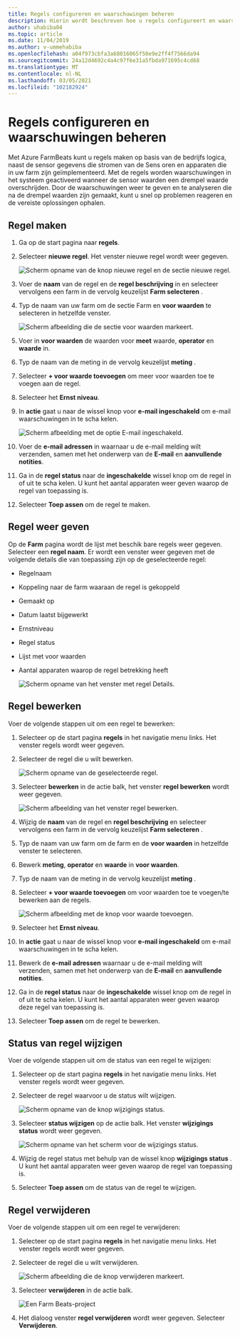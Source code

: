 ```yaml
---
title: Regels configureren en waarschuwingen beheren
description: Hierin wordt beschreven hoe u regels configureert en waarschuwingen beheert in FarmBeats
author: uhabiba04
ms.topic: article
ms.date: 11/04/2019
ms.author: v-ummehabiba
ms.openlocfilehash: a04f973cbfa3a68016065f50e9e2ff4f7566da94
ms.sourcegitcommit: 24a12d4692c4a4c97f6e31a5fbda971695c4cd68
ms.translationtype: MT
ms.contentlocale: nl-NL
ms.lasthandoff: 03/05/2021
ms.locfileid: "102182924"
---
```

# <a name="configure-rules-and-manage-alerts"></a>Regels configureren en waarschuwingen beheren

Met Azure FarmBeats kunt u regels maken op basis van de bedrijfs logica, naast de sensor gegevens die stromen van de Sens oren en apparaten die in uw farm zijn geïmplementeerd. Met de regels worden waarschuwingen in het systeem geactiveerd wanneer de sensor waarden een drempel waarde overschrijden. Door de waarschuwingen weer te geven en te analyseren die na de drempel waarden zijn gemaakt, kunt u snel op problemen reageren en de vereiste oplossingen ophalen.

## <a name="create-rule"></a>Regel maken

1. Ga op de start pagina naar **regels**.
2. Selecteer **nieuwe regel**. Het venster nieuwe regel wordt weer gegeven.

    ![Scherm opname van de knop nieuwe regel en de sectie nieuwe regel.](./media/configure-rules-and-alerts-in-azure-farmbeats/new-rule-1.png)

3. Voer de **naam** van de regel en de **regel beschrijving** in en selecteer vervolgens een farm in de vervolg keuzelijst **Farm selecteren** .
4. Typ de naam van uw farm om de sectie Farm en **voor waarden** te selecteren in hetzelfde venster.  

    ![Scherm afbeelding die de sectie voor waarden markeert.](./media/configure-rules-and-alerts-in-azure-farmbeats/new-rule-condition-1.png)

5. Voer in **voor waarden** de waarden voor **meet** waarde, **operator** en **waarde** in.
6. Typ de naam van de meting in de vervolg keuzelijst **meting** .
7. Selecteer **+ voor waarde toevoegen** om meer voor waarden toe te voegen aan de regel.
8. Selecteer het **Ernst niveau**.
9. In **actie** gaat u naar de wissel knop voor **e-mail ingeschakeld** om e-mail waarschuwingen in te scha kelen.

    ![Scherm afbeelding met de optie E-mail ingeschakeld.](./media/configure-rules-and-alerts-in-azure-farmbeats/new-rule-email-1.png)

10. Voer de **e-mail adressen** in waarnaar u de e-mail melding wilt verzenden, samen met het onderwerp van de **E-mail** en **aanvullende notities**.  
11. Ga in de **regel status** naar de **ingeschakelde** wissel knop om de regel in of uit te scha kelen.
    U kunt het aantal apparaten weer geven waarop de regel van toepassing is.
12. Selecteer **Toep assen** om de regel te maken.

## <a name="view-rule"></a>Regel weer geven

Op de **Farm** pagina wordt de lijst met beschik bare regels weer gegeven. Selecteer een **regel naam**. Er wordt een venster weer gegeven met de volgende details die van toepassing zijn op de geselecteerde regel:
 - Regelnaam
 - Koppeling naar de farm waaraan de regel is gekoppeld
 - Gemaakt op
 - Datum laatst bijgewerkt
 - Ernstniveau
 - Regel status
 - Lijst met voor waarden  
 - Aantal apparaten waarop de regel betrekking heeft

    ![Scherm opname van het venster met regel Details.](./media/configure-rules-and-alerts-in-azure-farmbeats/view-rule-1.png)

## <a name="edit-rule"></a>Regel bewerken

Voer de volgende stappen uit om een regel te bewerken:

1. Selecteer op de start pagina **regels** in het navigatie menu links.
   Het venster regels wordt weer gegeven.
2. Selecteer de regel die u wilt bewerken.

    ![Scherm opname van de geselecteerde regel.](./media/configure-rules-and-alerts-in-azure-farmbeats/edit-rule-action-bar-1.png)

3. Selecteer **bewerken** in de actie balk, het venster **regel bewerken** wordt weer gegeven.

    ![Scherm afbeelding van het venster regel bewerken.](./media/configure-rules-and-alerts-in-azure-farmbeats/edit-rule-one-1.png)

4. Wijzig de **naam** van de regel en **regel beschrijving** en selecteer vervolgens een farm in de vervolg keuzelijst **Farm selecteren** .
5. Typ de naam van uw farm om de farm en de **voor waarden** in hetzelfde venster te selecteren.  
6. Bewerk **meting**, **operator** en **waarde** in **voor waarden**.
7. Typ de naam van de meting in de vervolg keuzelijst **meting** .
8. Selecteer **+ voor waarde toevoegen** om voor waarden toe te voegen/te bewerken aan de regels.

    ![Scherm afbeelding met de knop voor waarde toevoegen.](./media/configure-rules-and-alerts-in-azure-farmbeats/edit-rule-two-1.png)

9.  Selecteer het **Ernst niveau**.  
10. In **actie** gaat u naar de wissel knop voor **e-mail ingeschakeld** om e-mail waarschuwingen in te scha kelen.
11. Bewerk de **e-mail adressen** waarnaar u de e-mail melding wilt verzenden, samen met het onderwerp van de **E-mail** en **aanvullende notities**.  
12. Ga in de **regel status** naar de **ingeschakelde** wissel knop om de regel in of uit te scha kelen.
U kunt het aantal apparaten weer geven waarop deze regel van toepassing is.
13. Selecteer **Toep assen** om de regel te bewerken.

## <a name="change-rule-status"></a>Status van regel wijzigen

Voer de volgende stappen uit om de status van een regel te wijzigen:

1. Selecteer op de start pagina **regels** in het navigatie menu links. Het venster regels wordt weer gegeven.
2. Selecteer de regel waarvoor u de status wilt wijzigen.

    ![Scherm opname van de knop wijzigings status.](./media/configure-rules-and-alerts-in-azure-farmbeats/change-status-rule-action-bar-1.png)

3. Selecteer **status wijzigen** op de actie balk. Het venster **wijzigings status** wordt weer gegeven.

    ![Scherm opname van het scherm voor de wijzigings status.](./media/configure-rules-and-alerts-in-azure-farmbeats/rule-change-status-1.png)

3. Wijzig de regel status met behulp van de wissel knop **wijzigings status** .
   U kunt het aantal apparaten weer geven waarop de regel van toepassing is.
4. Selecteer **Toep assen** om de status van de regel te wijzigen.

## <a name="delete-rule"></a>Regel verwijderen

Voer de volgende stappen uit om een regel te verwijderen:

1. Selecteer op de start pagina **regels** in het navigatie menu links. Het venster regels wordt weer gegeven.
2. Selecteer de regel die u wilt verwijderen.

    ![Scherm afbeelding die de knop verwijderen markeert.](./media/configure-rules-and-alerts-in-azure-farmbeats/delete-rule-action-bar-1.png)

3. Selecteer **verwijderen** in de actie balk.

    ![Een Farm Beats-project](./media/configure-rules-and-alerts-in-azure-farmbeats/delete-rule-1.png)

4. Het dialoog venster **regel verwijderen** wordt weer gegeven. Selecteer **Verwijderen**.
